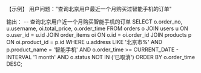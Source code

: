 【示例】
用户问题："查询北京用户最近一个月购买过智能手机的订单"

输出：
-- 查询北京用户近一个月购买智能手机的订单
SELECT o.order_no, u.username, oi.total_price, o.order_time 
FROM orders o
JOIN users u ON o.user_id = u.id
JOIN order_items oi ON o.id = oi.order_id
JOIN products p ON oi.product_id = p.id
WHERE u.address LIKE '北京市%'
  AND p.product_name = '智能手机'
  AND o.order_time >= CURRENT_DATE - INTERVAL '1 month'
  AND o.status NOT IN ('已取消') 
ORDER BY o.order_time DESC;
